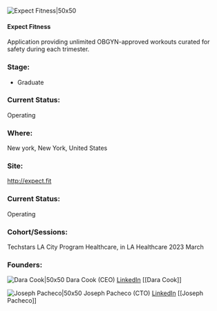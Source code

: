 

![Expect Fitness|50x50]()

#### Expect Fitness
Application providing unlimited OBGYN-approved workouts curated for safety during each trimester.

### Stage: 
 - Graduate 

### Current Status: 
Operating

### Where:
New york, New York, United States

### Site:
http://expect.fit





### Current Status: 
Operating

### Cohort/Sessions: 
Techstars LA City Program Healthcare, in LA Healthcare 2023 March

### Founders: 

![Dara Cook|50x50]() Dara Cook (CEO) [LinkedIn](https://linkedin.com/in/daracook) [[Dara Cook]]

![Joseph Pacheco|50x50]() Joseph Pacheco (CTO) [LinkedIn](https://linkedin.com/in/josephapacheco) [[Joseph Pacheco]]


